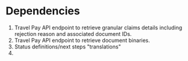 # Dependencies

1. Travel Pay API endpoint to retrieve granular claims details including rejection reason and associated document IDs.
2. Travel Pay API endpoint to retrieve document binaries.
3. Status definitions/next steps "translations"
4. 
